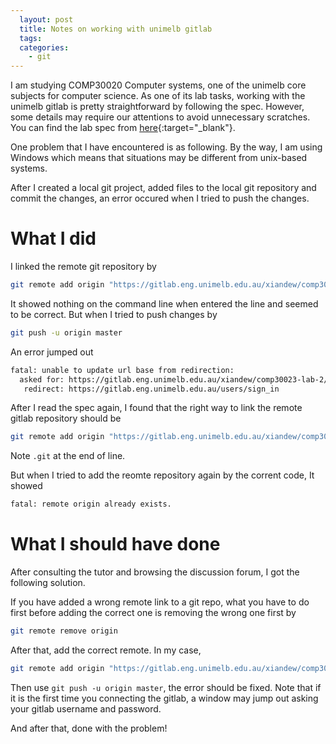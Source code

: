 ```yaml
---
  layout: post
  title: Notes on working with unimelb gitlab
  tags:
  categories:
    - git
---
```


I am studying COMP30020 Computer systems, one of the unimelb core subjects for
computer science. As one of its lab tasks, working with the unimelb gitlab is pretty
straightforward by following the spec. However, some details may require our attentions
to avoid unnecessary scratches. You can find the lab spec from [here](https://www.dropbox.com/s/2pfaj1uvypk29y1/lab-3.pdf?dl=0){:target="_blank"}.

One problem that I have encountered is as following. By the way, I am using Windows
which means that situations may be different from unix-based systems.

After I created a local git project, added files to the local git repository and
commit the changes, an error occured when I tried to push the changes.

# **What I did**

I linked the remote git repository by

```bash
git remote add origin "https://gitlab.eng.unimelb.edu.au/xiandew/comp30023-lab-3"
```

It showed nothing on the command line when entered the line and seemed to be correct.
But when I tried to push changes by

```bash
git push -u origin master
```

An error jumped out

```bash
fatal: unable to update url base from redirection:
  asked for: https://gitlab.eng.unimelb.edu.au/xiandew/comp30023-lab-2/info/refs?service=git-receive-pack
   redirect: https://gitlab.eng.unimelb.edu.au/users/sign_in
```

After I read the spec again, I found that the right way to link the remote gitlab
repository should be

```bash
git remote add origin "https://gitlab.eng.unimelb.edu.au/xiandew/comp30023-lab-3.git"
```

Note `.git` at the end of line.

But when I tried to add the reomte repository again by the corrent code, It showed

```bash
fatal: remote origin already exists.
```

# **What I should have done**

After consulting the tutor and browsing the discussion forum, I got the following
solution.

If you have added a wrong remote link to a git repo, what you have to do first before
adding the correct one is removing the wrong one first by

```bash
git remote remove origin
```

After that, add the correct remote. In my case,

```bash
git remote add origin "https://gitlab.eng.unimelb.edu.au/xiandew/comp30023-lab-3.git"
```

Then use `git push -u origin master`, the error should be fixed. Note that if it
is the first time you connecting the gitlab, a window may jump out asking your
gitlab username and password.

And after that, done with the problem!
